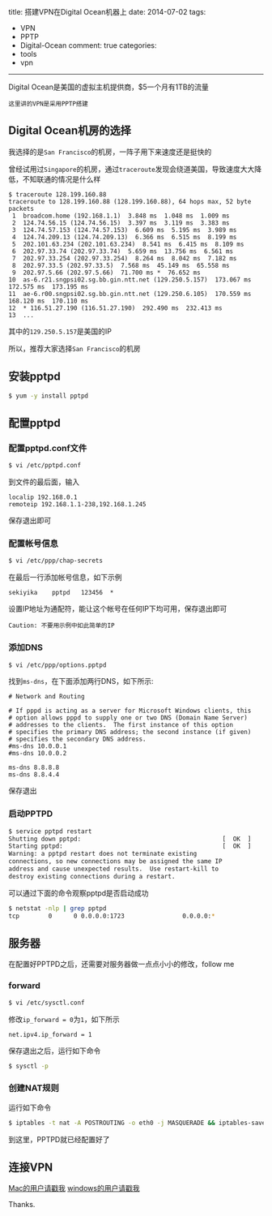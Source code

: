 title: 搭建VPN在Digital Ocean机器上
date: 2014-07-02
tags: 
 - VPN
 - PPTP
 - Digital-Ocean
comment: true
categories:
 - tools
 - vpn
---

Digital Ocean是美国的虚拟主机提供商，$5一个月有1TB的流量

`这里讲的VPN是采用PPTP搭建`

## Digital Ocean机房的选择

我选择的是`San Francisco`的机房，一阵子用下来速度还是挺快的

曾经试用过`Singapore`的机房，通过`traceroute`发现会绕道美国，导致速度大大降低，不知联通的情况是什么样

```
$ traceroute 128.199.160.88
traceroute to 128.199.160.88 (128.199.160.88), 64 hops max, 52 byte packets
 1  broadcom.home (192.168.1.1)  3.848 ms  1.048 ms  1.009 ms
 2  124.74.56.15 (124.74.56.15)  3.397 ms  3.119 ms  3.383 ms
 3  124.74.57.153 (124.74.57.153)  6.609 ms  5.195 ms  3.989 ms
 4  124.74.209.13 (124.74.209.13)  6.366 ms  6.515 ms  8.199 ms
 5  202.101.63.234 (202.101.63.234)  8.541 ms  6.415 ms  8.109 ms
 6  202.97.33.74 (202.97.33.74)  5.659 ms  13.756 ms  6.561 ms
 7  202.97.33.254 (202.97.33.254)  8.264 ms  8.042 ms  7.182 ms
 8  202.97.33.5 (202.97.33.5)  7.568 ms  45.149 ms  65.558 ms
 9  202.97.5.66 (202.97.5.66)  71.700 ms *  76.652 ms
10  as-6.r21.sngpsi02.sg.bb.gin.ntt.net (129.250.5.157)  173.067 ms  172.575 ms  173.195 ms
11  ae-6.r00.sngpsi02.sg.bb.gin.ntt.net (129.250.6.105)  170.559 ms  168.120 ms  170.110 ms
12  * 116.51.27.190 (116.51.27.190)  292.490 ms  232.413 ms
13  ...
```

其中的`129.250.5.157`是美国的IP

所以，推荐大家选择`San Francisco`的机房

## 安装pptpd

``` bash
$ yum -y install pptpd
```


## 配置pptpd

### 配置pptpd.conf文件

``` bash
$ vi /etc/pptpd.conf
```

到文件的最后面，输入
```
localip 192.168.0.1
remoteip 192.168.1.1-238,192.168.1.245
```

保存退出即可

### 配置帐号信息

``` bash
$ vi /etc/ppp/chap-secrets
```

在最后一行添加帐号信息，如下示例

```
sekiyika    pptpd   123456  *
```

设置IP地址为通配符，能让这个帐号在任何IP下均可用，保存退出即可

`Caution: 不要用示例中如此简单的IP` 

### 添加DNS

``` bash
$ vi /etc/ppp/options.pptpd
```

找到`ms-dns`，在下面添加两行DNS，如下所示:

```
# Network and Routing

# If pppd is acting as a server for Microsoft Windows clients, this
# option allows pppd to supply one or two DNS (Domain Name Server)
# addresses to the clients.  The first instance of this option
# specifies the primary DNS address; the second instance (if given)
# specifies the secondary DNS address.
#ms-dns 10.0.0.1
#ms-dns 10.0.0.2

ms-dns 8.8.8.8
ms-dns 8.8.4.4
```
保存退出

### 启动PPTPD

``` bash
$ service pptpd restart
Shutting down pptpd:                                       [  OK  ]
Starting pptpd:                                            [  OK  ]
Warning: a pptpd restart does not terminate existing 
connections, so new connections may be assigned the same IP 
address and cause unexpected results.  Use restart-kill to 
destroy existing connections during a restart.
```

可以通过下面的命令观察pptpd是否启动成功
``` bash
$ netstat -nlp | grep pptpd
tcp        0      0 0.0.0.0:1723                0.0.0.0:*                   LISTEN      1222/pptpd   
```

## 服务器

在配置好PPTPD之后，还需要对服务器做一点点小小的修改，follow me

### forward

``` bash
$ vi /etc/sysctl.conf
```

修改`ip_forward = 0`为`1`，如下所示

```
net.ipv4.ip_forward = 1
```

保存退出之后，运行如下命令

``` bash
$ sysctl -p
```

### 创建NAT规则

运行如下命令

``` bash
$ iptables -t nat -A POSTROUTING -o eth0 -j MASQUERADE && iptables-save
```

到这里，PPTPD就已经配置好了

## 连接VPN

[Mac的用户请戳我](https://www.astrill.com/knowledge-base/69/PPTP---How-to-configure-PPTP-with-built-in-client-on-Mac-OS-X.html)
[windows的用户请戳我](http://blog.fens.me/vpn-pptp-client-win7/)


Thanks.

